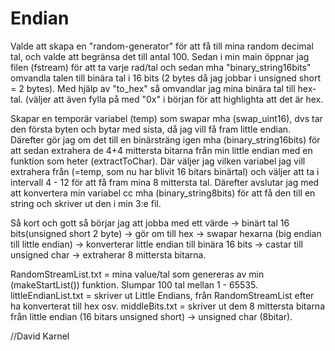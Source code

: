 # Endian

Valde att skapa en "random-generator" för att få till mina random decimal tal, och valde att begränsa det till antal 100.
Sedan i min main öppnar jag filen (fstream) för att ta varje rad/tal och sedan mha "binary_string16bits" omvandla talen
till binära tal i 16 bits (2 bytes då jag jobbar i unsigned short = 2 bytes). Med hjälp av "to_hex" så
omvandlar jag mina binära tal till hex-tal. (väljer att även fylla på med "0x" i början för att highlighta att det är hex.

Skapar en temporär variabel (temp) som swapar mha (swap_uint16), dvs tar den första byten och bytar med sista, då jag vill få fram
little endian. Därefter gör jag om det till en binärsträng igen mha (binary_string16bits) för att sedan extrahera
de 4+4 mittersta bitarna från min little endian med en funktion som heter (extractToChar). Där väljer jag vilken variabel
jag vill extrahera från (=temp, som nu har blivit 16 bitars binärtal) och väljer att ta i intervall 4 - 12 för att få fram
mina 8 mittersta tal.
Därefter avslutar jag med att konvertera min variabel cc mha (binary_string8bits) för att få den till en string och
skriver ut den i min 3:e fil.


Så kort och gott så börjar jag att jobba med ett värde -> binärt tal 16 bits(unsigned short 2 byte) -> gör om till hex
-> swapar hexarna (big endian till little endian) -> konverterar little endian till binära 16 bits -> castar till unsigned char
-> extraherar 8 mittersta bitarna.

RandomStreamList.txt = mina value/tal som genereras av min (makeStartList()) funktion. Slumpar 100 tal mellan 1 - 65535.
littleEndianList.txt = skriver ut Little Endians, från RandomStreamList efter ha konverterat till hex osv.
middleBits.txt       = skriver ut dem 8 mittersta bitarna från little endian (16 bitars unsigned short) -> unsigned char (8bitar).

//David Karnel



